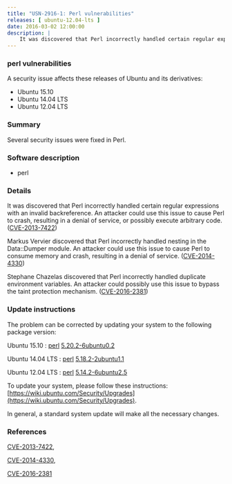 ```yaml
---
title: "USN-2916-1: Perl vulnerabilities"
releases: [ ubuntu-12.04-lts ]
date: 2016-03-02 12:00:00
description: |
    It was discovered that Perl incorrectly handled certain regular expressions with an invalid backreference. An attacker could use this issue to cause Perl to crash, resulting in a denial of service, or possibly execute arbitrary code. ([CVE-2013-7422](http://people.ubuntu.com/~ubuntu-security/cve/CVE-2013-7422))
--- 
```

 
### perl vulnerabilities

A security issue affects these releases of Ubuntu and its derivatives:

* Ubuntu 15.10
* Ubuntu 14.04 LTS
* Ubuntu 12.04 LTS

### Summary

Several security issues were fixed in Perl. 

### Software description

* perl 

### Details

It was discovered that Perl incorrectly handled certain regular expressions with an invalid backreference. An attacker could use this issue to cause Perl to crash, resulting in a denial of service, or possibly execute arbitrary code. ([CVE-2013-7422](http://people.ubuntu.com/~ubuntu-security/cve/CVE-2013-7422))

Markus Vervier discovered that Perl incorrectly handled nesting in the Data::Dumper module. An attacker could use this issue to cause Perl to consume memory and crash, resulting in a denial of service. ([CVE-2014-4330](http://people.ubuntu.com/~ubuntu-security/cve/CVE-2014-4330))

Stephane Chazelas discovered that Perl incorrectly handled duplicate environment variables. An attacker could possibly use this issue to bypass the taint protection mechanism. ([CVE-2016-2381](http://people.ubuntu.com/~ubuntu-security/cve/CVE-2016-2381)) 

### Update instructions

The problem can be corrected by updating your system to the following package version:

Ubuntu 15.10
 : [perl](https://launchpad.net/ubuntu/+source/perl) <span> [5.20.2-6ubuntu0.2](https://launchpad.net/ubuntu/+source/perl/5.20.2-6ubuntu0.2) </span> 

Ubuntu 14.04 LTS
 : [perl](https://launchpad.net/ubuntu/+source/perl) <span> [5.18.2-2ubuntu1.1](https://launchpad.net/ubuntu/+source/perl/5.18.2-2ubuntu1.1) </span> 

Ubuntu 12.04 LTS
 : [perl](https://launchpad.net/ubuntu/+source/perl) <span> [5.14.2-6ubuntu2.5](https://launchpad.net/ubuntu/+source/perl/5.14.2-6ubuntu2.5) </span> 

To update your system, please follow these instructions: [https://wiki.ubuntu.com/Security/Upgrades](https://wiki.ubuntu.com/Security/Upgrades).

In general, a standard system update will make all the necessary changes. 

### References

 [CVE-2013-7422](http://people.ubuntu.com/~ubuntu-security/cve/CVE-2013-7422), 

 [CVE-2014-4330](http://people.ubuntu.com/~ubuntu-security/cve/CVE-2014-4330), 

 [CVE-2016-2381](http://people.ubuntu.com/~ubuntu-security/cve/CVE-2016-2381)
 
